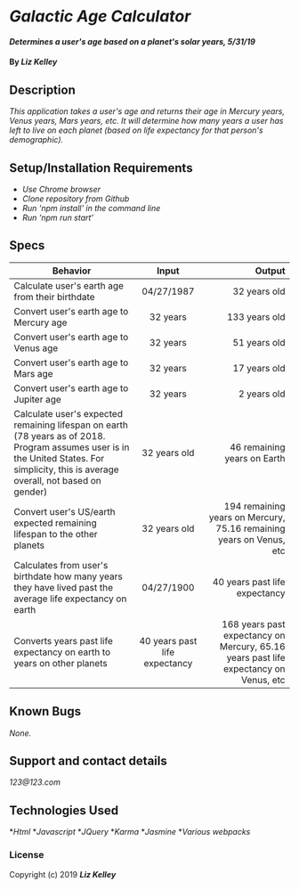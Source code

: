 # _Galactic Age Calculator_

#### _Determines a user's age based on a planet's solar years, 5/31/19_

#### By _**Liz Kelley**_

## Description

_This application takes a user's age and returns their age in Mercury years, Venus years, Mars years, etc. It will determine how many years a user has left to live on each planet (based on life expectancy for that person's demographic)._

## Setup/Installation Requirements

* _Use Chrome browser_
* _Clone repository from Github_
* _Run 'npm install' in the command line_
* _Run 'npm run start'_

## Specs
| Behavior | Input | Output |
| ------------- |:-------------:| -----:|
| Calculate user's earth age from their birthdate | 04/27/1987 | 32 years old |
| Convert user's earth age to Mercury age | 32 years | 133 years old |
| Convert user's earth age to Venus age | 32 years | 51 years old |
| Convert user's earth age to Mars age | 32 years | 17 years old |
| Convert user's earth age to Jupiter age | 32 years | 2 years old | 
| Calculate user's expected remaining lifespan on earth (78 years as of 2018. Program assumes user is in the United States. For simplicity, this is average overall, not based on gender) | 32 years old | 46 remaining years on Earth |
| Convert user's US/earth expected remaining lifespan to the other planets | 32 years old | 194 remaining years on Mercury, 75.16 remaining years on Venus, etc |
| Calculates from user's birthdate how many years they have lived past the average life expectancy on earth | 04/27/1900 | 40 years past life expectancy |
| Converts years past life expectancy on earth to years on other planets | 40 years past life expectancy | 168 years past expectancy on Mercury, 65.16 years past life expectancy on Venus, etc |

## Known Bugs
 
_None._

## Support and contact details

_123@123.com_

## Technologies Used

*_Html_
*_Javascript_
*_JQuery_
*_Karma_
*_Jasmine_
*_Various webpacks_

### License

Copyright (c) 2019 **_Liz Kelley_**